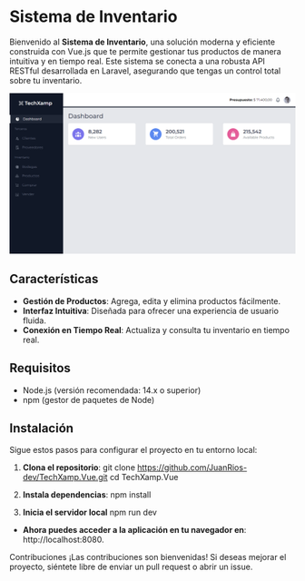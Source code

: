 # Sistema de Inventario

Bienvenido al **Sistema de Inventario**, una solución moderna y eficiente construida con Vue.js que te permite gestionar tus productos de manera intuitiva y en tiempo real. Este sistema se conecta a una robusta API RESTful desarrollada en Laravel, asegurando que tengas un control total sobre tu inventario.

![Descripción del Proyecto](public/capt.png)

## Características

- **Gestión de Productos**: Agrega, edita y elimina productos fácilmente.
- **Interfaz Intuitiva**: Diseñada para ofrecer una experiencia de usuario fluida.
- **Conexión en Tiempo Real**: Actualiza y consulta tu inventario en tiempo real.

## Requisitos

- Node.js (versión recomendada: 14.x o superior)
- npm (gestor de paquetes de Node)

## Instalación

Sigue estos pasos para configurar el proyecto en tu entorno local:

1. **Clona el repositorio**:
   git clone https://github.com/JuanRios-dev/TechXamp.Vue.git
   cd TechXamp.Vue

2. **Instala dependencias**:
    npm install

3. **Inicia el servidor local**
    npm run dev

- **Ahora puedes acceder a la aplicación en tu navegador en**: http://localhost:8080.

Contribuciones
¡Las contribuciones son bienvenidas! Si deseas mejorar el proyecto, siéntete libre de enviar un pull request o abrir un issue.